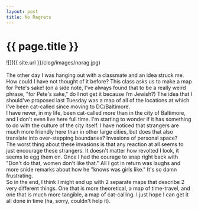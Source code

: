 ```yaml
---
layout: post
title: No Ragrets
---
```


{{ page.title }}
================

<p class="meta">

![]({{ site.url }}/clog/images/norag.jpg)
<br>
<br>
The other day I was hanging out with a classmate and an idea struck me. How could I have not thought of it before? This class asks us to make a map for Pete's sake! (on a side note, I've always found that to be a really weird phrase, "for Pete's sake," do I not get it because I’m Jewish?) The idea that I should've proposed last Tuesday was a map of all of the locations at which I've been cat-called since moving to DC/Baltimore. 
<br>
I have never, in my life, been cat-called more than in the city of Baltimore, and I don't even live here full time. I'm starting to wonder if it has something to do with the culture of the city itself. I have noticed that strangers are much more friendly here than in other large cities, but does that also translate into over-stepping boundaries? Invasions of personal space? 
<br>
The worst thing about these invasions is that any reaction at all seems to just encourage these strangers. It doesn't matter how revolted I look, it seems to egg them on. Once I had the courage to snap right back with "Don't do that, women don't like that." All I got in return was laughs and more snide remarks about how he "knows was girls like."  It's so damn frustrating. 
<br>
So in the end, I think I might end up with 2 separate maps that describe 2 very different things. One that is more theoretical, a map of time-travel, and one that is much more tangible, a map of cat-calling. I just hope I can get it all done in time (ha, sorry, couldn't help it).
